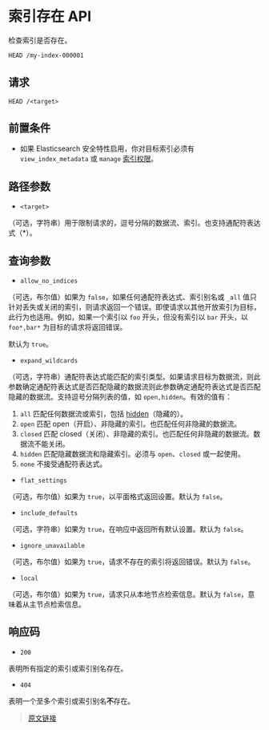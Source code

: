 # 索引存在 API

检查索引是否存在。

```bash
HEAD /my-index-000001
```

## 请求

`HEAD /<target>`

## 前置条件

- 如果 Elasticsearch 安全特性启用，你对目标索引必须有 `view_index_metadata` 或 `manage` [索引权限](/secure_the_elastic_statck/user_authorization/security_privileges?id=索引权限)。

## 路径参数

- `<target>`

（可选，字符串）用于限制请求的，逗号分隔的数据流、索引。也支持通配符表达式（*）。

## 查询参数

- `allow_no_indices`

（可选，布尔值）如果为 `false`，如果任何通配符表达式、索引别名或 `_all` 值只针对丢失或关闭的索引，则请求返回一个错误。即使请求以其他开放索引为目标，此行为也适用。例如，如果一个索引以 `foo` 开头，但没有索引以 `bar` 开头，以 `foo*,bar*` 为目标的请求将返回错误。

默认为 `true`。

- `expand_wildcards`

（可选，字符串）通配符表达式能匹配的索引类型。如果请求目标为数据流，则此参数确定通配符表达式是否匹配隐藏的数据流则此参数确定通配符表达式是否匹配隐藏的数据流。支持逗号分隔列表的值，如 `open,hidden`。有效的值有：

1. `all`
匹配任何数据流或索引，包括 [hidden](/rest_apis/api_convention/multi_target_syntax?id=隐藏数据流和索引)（隐藏的）。
2. `open`
匹配 open（开启）、非隐藏的索引。也匹配任何非隐藏的数据流。
3. `closed`
匹配 closed（关闭）、非隐藏的索引。也匹配任何非隐藏的数据流。数据流不能关闭。
4. `hidden`
匹配隐藏数据流和隐藏索引。必须与 `open`、`closed` 或一起使用。
5. `none`
不接受通配符表达式。

- `flat_settings`

（可选，布尔值）如果为 `true`，以平面格式返回设置。默认为 `false`。

- `include_defaults`

（可选，字符串）如果为 `true`，在响应中返回所有默认设置。默认为 `false`。

- `ignore_unavailable`

（可选，布尔值）如果为 `true`，请求不存在的索引将返回错误。默认为 `false`。

- `local`

（可选，布尔值）如果为 `true`，请求只从本地节点检索信息。默认为 `false`，意味着从主节点检索信息。

## 响应码

- `200`

表明所有指定的索引或索引别名存在。

- `404`

表明一个至多个索引或索引别名**不**存在。

> [原文链接](https://www.elastic.co/guide/en/elasticsearch/reference/current/indices-exists.html)

